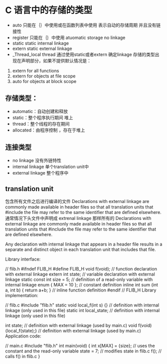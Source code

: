 # C 语言中的存储的类型
+ auto 只能在｛｝中使用或在函数列表中使用 表示自动的存储周期 并且没有链接性
+ register 只能在｛｝中使用 atuomatic storage no linkage
+ static static internal linkage
+ extern static external linkage
+ _Thread_local thread 通过使用static或者extern 确定linkage
存储的类型出现在声明部分，如果不提供默认情况是：  
1. extern for all functions
2. extern for objects at file scope
3. auto for objects at block scope

## 存储类型：
+ automatic：自动创建和释放
+ static：整个程序执行期间 堆上
+ thread：整个线程的存在期间
+ allocated：由程序控制 ，存在于堆上

## 连接类型
+ no linkage 没有外链特性
+ internal linkage 单个translation unit中
+ external linkage 整个程序中


## translation unit 
包含所有文件之后进行编译的文件
Declarations with external linkage are commonly made available in header files so that all translation units that #include the file may refer to the same identifier that are defined elsewhere.   
通常情况下头文件中声明成 extrenal linkage 那样所有的
Declarations with external linkage are commonly made available in header files so that all translation units that #include the file may refer to the same identifier that are defined elsewhere.

Any declaration with internal linkage that appears in a header file results in a separate and distinct object in each translation unit that includes that file.

Library interface:

// flib.h
#ifndef FLIB_H
#define FLIB_H
void f(void);              // function declaration with external linkage
extern int state;          // variable declaration with external linkage
static const int size = 5; // definition of a read-only variable with internal linkage
enum { MAX = 10 };         // constant definition
inline int sum (int a, int b) { return a+b; } // inline function definition
#endif // FLIB_H
Library implementation:

// flib.c
#include "flib.h"
static void local_f(int s) {}  // definition with internal linkage (only used in this file)
static int local_state;        // definition with internal linkage (only used in this file)
 
int state;                     // definition with external linkage (used by main.c)
void f(void) {local_f(state);} // definition with external linkage (used by main.c)
Application code:

// main.c 
#include "flib.h"
int main(void)
{
    int x[MAX] = {size}; // uses the constant and the read-only variable
    state = 7;           // modifies state in flib.c
    f();                 // calls f() in flib.c
}
